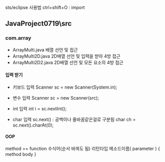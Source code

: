 sts/eclipse 사용법
ctrl+shift+O : import

## JavaProject0719\src
### com.array
- ArrayMulti.java
배열 선언 및 접근
- ArrayMulti2D.java
2D배열 선언 및 입력을 받아 4방 접근
- ArrayMulti2D2.java
2D배열 선언 및 모든 요소의 4방 접근

#### 입력 받기
- 키보드 입력
Scanner sc = new Scanner(System.in);
- 변수 입력
Scanner sc = new Scanner(src);

- int 입력
int i = sc.nextInt();
- char 입력
sc.next() : 공백이나 줄바꿈같은걸로 구분됨
char ch = sc.next().charAt(0);

#### OOP
method == function
수식어(순서 바껴도 됨) 리턴타입 메소드이름( parameter ) { method body }
